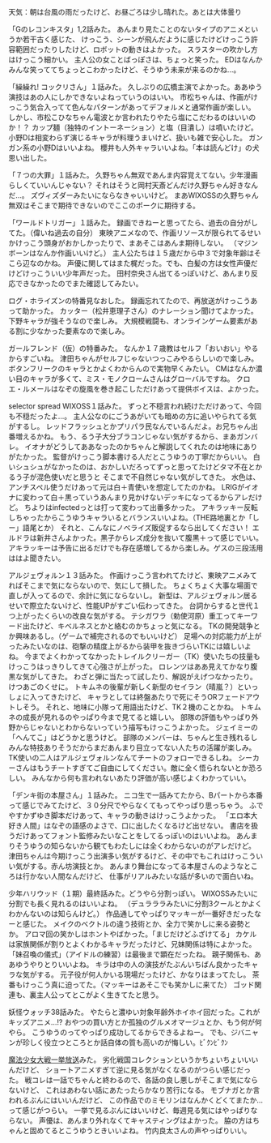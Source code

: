 天気：朝は台風の雨だったけど、お昼ごろは少し晴れた。あとは大体曇り

「Gのレコンキスタ」1,2話みた。
あんまり見たことのないタイプのアニメというか若干古く感じた、
けっこう、シーンが飛んだように感じたけどけっこう許容範囲だったりしたけど、ロボットの動きはよかった。
スラスターの吹かし方はけっこう細かい。
主人公の女ことばっぽさは、ちょっと笑った。
EDはなんかみんな笑っててちょっとこわかったけど、そうゆう未来が来るのかね...。

「繰繰れ! コックリさん」１話みた。
久しぶりの広橋主演でよかった。ああゆう演技はあの人にしかできないよねっていうのはいい。
市松ちゃんは、作画がけっこう気合入ってて色んなパターンがあってデフォルメと通常作画が楽しい。
しかし、市松こひなちゃん電波とか言われたりやたら塩にこだわるのはいいのか！？
カップ麺（独特のイントーネーション）と塩（目潰し）は噴いたけど。
小野Dは相変わらず演じるキャラが料理うまいけど、扱いも雑で安心した。
ガンガン系の小野Dはいいよね。
櫻井も人外キャラいいよね。「本は読んどけ」の犬思い出した。

「７つの大罪」１話みた。
久野ちゃん無双であんま内容覚えてない。少年漫画らしくていいんじゃない？
それはそうと岡村天斎どんだけ久野ちゃん好きなんだ...。
ズヴィズダーみたいにならなきゃいいけど。
まあWIXOSSの久野ちゃん無双はそこまで期待できないのでここのポークに期待する。

「ワールドトリガー」１話みた。
録画できねーと思ってたら、過去の自分がしてた。（偉いね過去の自分）
東映アニメなので、作画リソースが限られてるせいかけっこう頭身がおかしかったりで、まあそこはあんま期待しない。
（マジンボーンはなんか作画いいけど。）
主人公たちは１５歳だから中３で対象年齢はそこら辺なのかね。
声優に関してはまた梶だった。でも、白髪の方は女性声優だけどけっこういい少年声だった。
田村奈央さん出てるっぽいけど、あんまり反応できなかったのでまた確認してみたい。

ログ・ホライズンの特番見なおした。
録画忘れてたので、再放送がけっこうあって助かった。
カッター（松井恵理子さん）のナレーション聞けてよかった。
下野キャラが強そうなので楽しみ。
大規模戦闘も、オンラインゲーム要素がある割に少なかった要素なので楽しみ。

ガールフレンド（仮）の特番みた。
なんか１７歳教はセルフ「おいおい」やるからすごいね。
津田ちゃんがセルフじゃないつっこみやるらしいので楽しみ。
ボタンフリークのキャラとかよくわからんので実物早くみたい。
CMはなんか濃い目のキャラが多くて、ミス・モノクロームさんはグローバルですね。
クロエ・ルメールはなぞの旋風を巻き起こしただけあって提供ボイスは、よかった。

selector spread WIXOSS１話みた。
ずっと不穏言われ続けただけあって、今回も不穏だったよ...。
主人公なのにごうあがいても暗めの方に追いやられてる気がするし。
レッドフラッシュとかプリパラ民なんでいるんだよ。お兄ちゃん出番増えるかね。
もう、るう子大分ブラコンじゃない気がするから、まあガンバレ。
イオナがどうしてああなったのかちゃんと解説してくれたのは地味にありがたかった。
監督がけっこう脚本書ける人だとこうゆうの丁寧だからいい。
白いシュシュがなかったのは、おかしいだろってずっと思ってたけどタマ不在とかるう子が混色使いだと思うと
そこまで不自然じゃない気がしてきた。
水色は、アンチスペル使うだけあって元は白＋青使いを想定してたのかね。
LRIGがイオナに変わって白＋黒っていうあんまり見かけないデッキになってるからアレだけど。
ちよりはinfectedっとは打って変わって出番多かった。
アキラッキー反転しちゃったからこうゆうキャラいるとバランスいいよね。（THE路地裏とか「しー」語尾とか）
それと、こんなにノベライズ販促するなら出してください！
エルドラは新井さんよかった。黒子からレズ成分を抜いて腹黒＋って感じでいい。
アキラッキーは予告に出るだけでも存在感増してるから楽しみ。ゲスの三段活用ははよ聞きたい。

アルジェヴォルン１３話みた。
作画けっこう言われてたけど、東映アニメみてればそこまで気にならないので、気にして損した。
ちょくちょく大事な場面で直しが入ってるので、余計に気にならないし。
新型は、アルジェヴォルン居るせいで際立たないけど、性能UPがすごい伝わってきた。
台詞からすると世代１つ上がったくらいの改良な気がする。
テシガワラ（勅使河原）重工ってキーワード出たけど、キベルネスとかと絡むのかちょっと気になる。
TKの開発競争とか興味あるし。（ゲームで補完されるのでもいいけど）
足場への対応能力が上がったみたいなのは、砲撃の精度上がるから装甲を抜きづらいTKには嬉しいよね。
今までよくわかってなかったトレイルクリーガー（TK）使いたちの技量もけっこうはっきりしてきて心強さが上がった。
ロレンツはああ見えてかなり腹黒な気がしてきた。
わざと弾に当たって試したり、解説がえげつなかったり。けつあごのくせに。
トキムネの後輩が新しく新型のセイラン（晴嵐？）といっしょに入ってきたけど、
キャラとしては終盤あたりで死にそうORフェードアウトしそう。
それと、地味に小隊って用語出たけど、TK２機のことかね。
トキムネの成長が見れるのやっぱり今まで見てると嬉しい。
部隊の評価もやっぱり外野からじゃないとわからないっていう描写もけっこうよかった。
ジェイミーの「へんてこ」はどうかと思うけど。
部隊のメンバーは、ちゃんと生き残れるしみんな特技ありそうだからまだあんまり目立ってない人たちの活躍が楽しみ。
TK使いの二人はアルジェヴォルンなんてチートのフォローできるしね。
シーカーさんはもうチートすぎてご自由にしてください。敵に全く悟られないとか恐ろしい。
みんなから何も言われないあたり評価が高い感じよくわかっていい。

「デンキ街の本屋さん」１話みた。
ニコ生で一話みてたから、Bパートから本番って感じでみてたけど、３０分尺でやらなくてもってやっぱり思っちゃう。
ふでやすかずゆき脚本だけあって、キャラの動きはけっこうよかった。
「エロ本大好き人間」はなぞの語感のよさで、口に出したくなるけど出せない。
書店を扱うだけあってフォント監修みたいなことをしてるっぽいのはいいよね。
あんまりそうゆうの知らないから観てもわたしには全くわからないのがアレだけど。
津田ちゃんは今期けっこう出演多い気がするけど、その中でもこれはけっこういい気がする。赤ん坊演技とか。
あんまり舞台になってる本屋さんのようなところは行かない人間なんだけど、
仕事がリアルみたいな話が多いので面白いね。

少年ハリウッド（１期）最終話みた。どうやら分割っぽい。
WIXOSSみたいに分割でも長く見れるのはいいよね。
（デュラララみたいに分割3クールとかよくわかんないのは知らんけど。）
作品通してやっぱりマッキーが一番好きだったなーと感じた。
メイクのベクトルの違う技術とか、全力で笑かしに来る姿勢とか。
アロマ回の笑かしはホントやばかった。「まじだけどふざけてる」
カケルは家族関係が割りとよくわかるキャラだったけど、兄妹関係は特によかった。
「妹召喚の儀式」（アイドルの練習）は最後まで顕在だったね。
親子関係も、ああゆうやりとりいいよね。
キラは中の人の演技がたぶんいちばん良かったキャラな気がする。
元子役が何人かいる現場だったけど、かなりはまってたし。
茶番もけっこう真に迫ってた。（マッキーはあそこでも笑かしに来てた）
ゴッド関連も、裏主人公ってとこがよく生きてたと思う。

妖怪ウォッチ38話みた。
やたらと濃ゆい対象年齢外ホイホイ回だった。これがキッズアニメ...!?
おやつの買い方とか孤独のグルメオマージュとか、もう何が何やら。
こうゆうのってやっぱり成功してるからできるよねー。
でも、ジバニャンが珍しく役立つところとか話自体の質も高いのが悔しい。ﾋﾞｸﾝﾋﾞｸﾝ

[魔法少女大戦一挙放送](http://live.nicovideo.jp/watch/lv194463226)みた。
劣化戦国コレクションというかちょいちょいいいんだけど、
ショートアニメすぎて逆に見る気がなくなるのがつらい感じだった。
戦コレは一話でちゃんと終わるので、各話の良し悪しがそこまで気にならないけど、
これはあわない話にあたったらかなり苦行になる。
モブナガとか言われるぶんにはいいんだけど、
この作品でのミモリンはなんかくどくてまたか...って感じがつらい。
一挙で見るぶんにはいいけど、毎週見る気にはやっぱりならない。
声優は、あんまり外れなくてキャスティングはよかった。
脇の方はちゃんと固めてるとこうゆうときいいよね。
竹内良太さんの声やっぱりいい。
